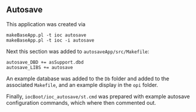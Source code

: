 Autosave
--------

This application was created via
```
makeBaseApp.pl -t ioc autosave
makeBaseApp.pl -t ioc -i autosave
```

Next this section was added to `autosaveApp/src/Makefile`:
```
autosave_DBD += asSupport.dbd
autosave_LIBS += autosave
```

An example database was added to the `Db` folder and added to the associated `Makefile`,
and an example display in the `opi` folder.

Finally, `iocBoot/ioc_autosave/st.cmd` was prepared with example autosave configuration commands,
which where then commented out.
